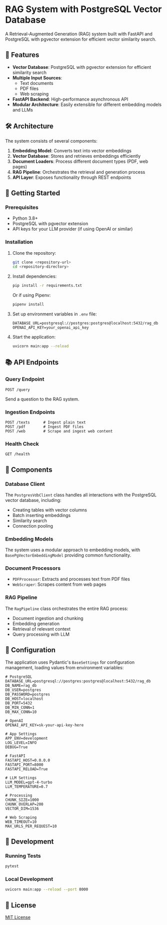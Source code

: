 # RAG System with PostgreSQL Vector Database

A Retrieval-Augmented Generation (RAG) system built with FastAPI and PostgreSQL with pgvector extension for efficient vector similarity search.

## 🌟 Features

- **Vector Database**: PostgreSQL with pgvector extension for efficient similarity search
- **Multiple Input Sources**:
  - Text documents
  - PDF files
  - Web scraping
- **FastAPI Backend**: High-performance asynchronous API
- **Modular Architecture**: Easily extensible for different embedding models and LLMs

## 🛠️ Architecture

The system consists of several components:

1. **Embedding Model**: Converts text into vector embeddings
2. **Vector Database**: Stores and retrieves embeddings efficiently
3. **Document Loaders**: Process different document types (PDF, web pages)
4. **RAG Pipeline**: Orchestrates the retrieval and generation process
5. **API Layer**: Exposes functionality through REST endpoints

## 🚀 Getting Started

### Prerequisites

- Python 3.8+
- PostgreSQL with pgvector extension
- API keys for your LLM provider (if using OpenAI or similar)

### Installation

1. Clone the repository:
   ```bash
   git clone <repository-url>
   cd <repository-directory>
   ```

2. Install dependencies:
   ```bash
   pip install -r requirements.txt
   ```
   
   Or if using Pipenv:
   ```bash
   pipenv install
   ```

3. Set up environment variables in `.env` file:
   ```
   DATABASE_URL=postgresql://postgres:postgres@localhost:5432/rag_db
   OPENAI_API_KEY=your_openai_api_key
   ```

4. Start the application:
   ```bash
   uvicorn main:app --reload
   ```

## 📚 API Endpoints

### Query Endpoint
```
POST /query
```
Send a question to the RAG system.

### Ingestion Endpoints
```
POST /texts      # Ingest plain text
POST /pdf        # Ingest PDF files
POST /web        # Scrape and ingest web content
```

### Health Check
```
GET /health
```

## 🧩 Components

### Database Client
The `PostgresVdbClient` class handles all interactions with the PostgreSQL vector database, including:
- Creating tables with vector columns
- Batch inserting embeddings
- Similarity search
- Connection pooling

### Embedding Models
The system uses a modular approach to embedding models, with `BasePgVectorEmbeddingModel` providing common functionality.

### Document Processors
- `PDFProcessor`: Extracts and processes text from PDF files
- `WebScraper`: Scrapes content from web pages

### RAG Pipeline
The `RagPipeline` class orchestrates the entire RAG process:
- Document ingestion and chunking
- Embedding generation
- Retrieval of relevant context
- Query processing with LLM

## 🔧 Configuration

The application uses Pydantic's `BaseSettings` for configuration management, loading values from environment variables:

```
# PostgreSQL
DATABASE_URL=postgresql://postgres:postgres@localhost:5432/rag_db
DB_NAME=rag_db
DB_USER=postgres
DB_PASSWORD=postgres
DB_HOST=localhost
DB_PORT=5432
DB_MIN_CONN=1
DB_MAX_CONN=10

# OpenAI
OPENAI_API_KEY=sk-your-api-key-here

# App Settings
APP_ENV=development
LOG_LEVEL=INFO
DEBUG=True

# FastAPI
FASTAPI_HOST=0.0.0.0
FASTAPI_PORT=8000
FASTAPI_RELOAD=True

# LLM Settings
LLM_MODEL=gpt-4-turbo
LLM_TEMPERATURE=0.7

# Processing
CHUNK_SIZE=1000
CHUNK_OVERLAP=200
VECTOR_DIM=1536

# Web Scraping
WEB_TIMEOUT=10
MAX_URLS_PER_REQUEST=10
```

## 🧪 Development

### Running Tests
```bash
pytest
```

### Local Development
```bash
uvicorn main:app --reload --port 8000
```

## 📝 License

[MIT License](LICENSE)
